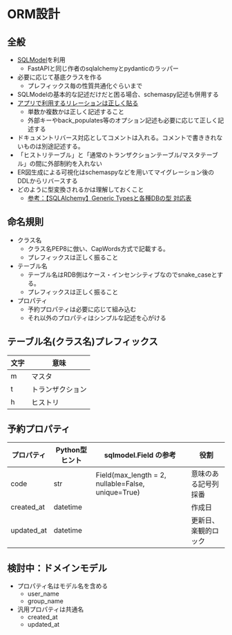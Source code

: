 # ORM設計

## 全般
- [SQLModel](https://sqlmodel.tiangolo.com/)を利用
    - FastAPIと同じ作者のsqlalchemyとpydanticのラッパー
- 必要に応じて基底クラスを作る
    - プレフィックス毎の性質共通化ぐらいまで
- SQLModelの基本的な記述だけだと困る場合、schemaspy記述も併用する
- [アプリで利用するリレーションは正しく貼る](https://sqlmodel.tiangolo.com/tutorial/relationship-attributes/define-relationships-attributes/#define-relationships-attributes)
    - 単数か複数かは正しく記述すること
    - 外部キーやback_populates等のオプション記述も必要に応じて正しく記述する
- ドキュメントリバース対応としてコメントは入れる。コメントで書ききれないものは別途記述する。
- 「ヒストリテーブル」と「通常のトランザクションテーブル/マスタテーブル」の間に外部制約を入れない
- ER図生成による可視化はschemaspyなどを用いてマイグレーション後のDDLからリバースする
- どのように型変換されるかは理解しておくこと
    - [参考：【SQLAlchemy】Generic Typesと各種DBの型 対応表](https://zenn.dev/re24_1986/articles/8520ac3f9a0187)

## 命名規則
- クラス名
    - クラス名PEP8に倣い、CapWords方式で記載する。
    - プレフィックスは正しく振ること
- テーブル名
    - テーブル名はRDB側はケース・インセンシティブなのでsnake_caseとする。
    - プレフィックスは正しく振ること
- プロパティ
    - 予約プロパティは必要に応じて組み込む
    - それ以外のプロパティはシンプルな記述を心がける

## テーブル名(クラス名)プレフィックス
| 文字 | 意味             |
| ---- | ---------------- |
| m    | マスタ           |
| t    | トランザクション |
| h    | ヒストリ         |

## 予約プロパティ
| プロパティ | Python型ヒント | sqlmodel.Field の参考                              | 役割                 |
| ---------- | -------------- | -------------------------------------------------- | -------------------- |
| code       | str            | Field(max_length = 2, nullable=False, unique=True) | 意味のある記号列採番 |
| created_at | datetime       |                                                    | 作成日               |
| updated_at | datetime       |                                                    | 更新日、楽観的ロック |

<!-- ## 予約プロパティ



## バグ
- oracleだとschemaspyでukにfk制約かけると表示されないバグ
    - 制約自体は晴れている
    - 同じ不具合出ている人がいる
        - https://github.com/schemaspy/schemaspy/issues/1430
    - 止まってられないので、一旦postgresqlで進める。 -->


## 検討中：ドメインモデル
- プロパティ名はモデル名を含める
    - user_name
    - group_name
- 汎用プロパティは共通名
    - created_at
    - updated_at
